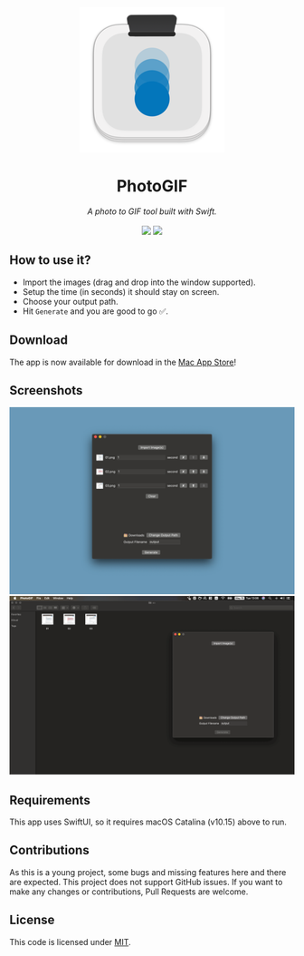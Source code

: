 <div align="center" style="text-align: center; margin: auto;">
    <img src="https://github.com/loyihsu/photogif-mac/blob/main/demo/icon.png?raw=true">
    <h1>PhotoGIF</h1>
    <i>A photo to GIF tool built with Swift.</i>
    <br>
    <br>
    <img src="https://img.shields.io/static/v1?label=Swift&message=5&color=orange"> <img src="https://img.shields.io/static/v1?label=Version&message=1.1&color=purple">
</div>

## How to use it?

* Import the images (drag and drop into the window supported).
* Setup the time (in seconds) it should stay on screen.
* Choose your output path.
* Hit `Generate` and you are good to go ✅.

## Download

The app is now available for download in the [Mac App Store](https://apps.apple.com/app/photogif/id1541259249?l=en&mt=12)!

## Screenshots

![Screenshot](https://github.com/loyihsu/photogif-mac/blob/main/demo/screenshot.png?raw=true)
![GIF](https://github.com/loyihsu/photogif-mac/blob/main/demo/demo.gif?raw=true)

## Requirements

This app uses SwiftUI, so it requires macOS Catalina (v10.15) above to run.

## Contributions

As this is a young project, some bugs and missing features here and there are expected.  This project does not support GitHub issues. If you want to make any changes or contributions, Pull Requests are welcome.

## License

This code is licensed under [MIT](https://github.com/loyihsu/photogif-mac/blob/main/LICENSE).
